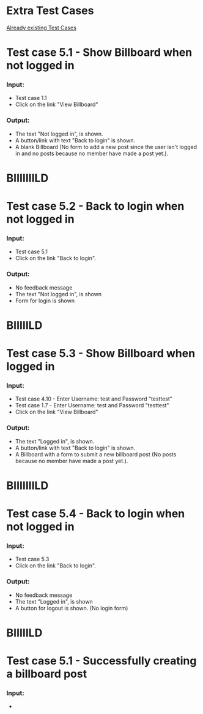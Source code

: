 # Extra Test Cases
[Already existing Test Cases](https://github.com/dntoll/1dv610/blob/master/assignments/A2_resources/TestCases.md)

# Test case 5.1 - Show Billboard when not logged in
### Input:
* Test case 1.1
* Click on the link "View Billboard"

### Output:
* The text "Not logged in", is shown.
* A button/link with text "Back to login" is shown.
* A blank Billboard (No form to add a new post since the user isn't logged in and no posts because no member have made a post yet.).
# BIIIIIIILD

# Test case 5.2 - Back to login when not logged in
### Input:
* Test case 5.1
* Click on the link "Back to login".

### Output:
* No feedback message
* The text "Not logged in", is shown
* Form for login is shown
# BIIIIILD

# Test case 5.3 - Show Billboard when logged in
### Input:
* Test case 4.10 - Enter Username: test and Password "testtest"
* Test case 1.7 - Enter Username: test and Password "testtest"
* Click on the link "View Billboard"

### Output:
* The text "Logged in", is shown.
* A button/link with text "Back to login" is shown.
* A Billboard with a form to submit a new billboard post (No posts because no member have made a post yet.).
# BIIIIIIILD

# Test case 5.4 - Back to login when not logged in
### Input:
* Test case 5.3
* Click on the link "Back to login".

### Output:
* No feedback message
* The text "Logged in", is shown
* A button for logout is shown. (No login form)
# BIIIIILD




# Test case 5.1 - Successfully creating a billboard post
### Input:

* 
